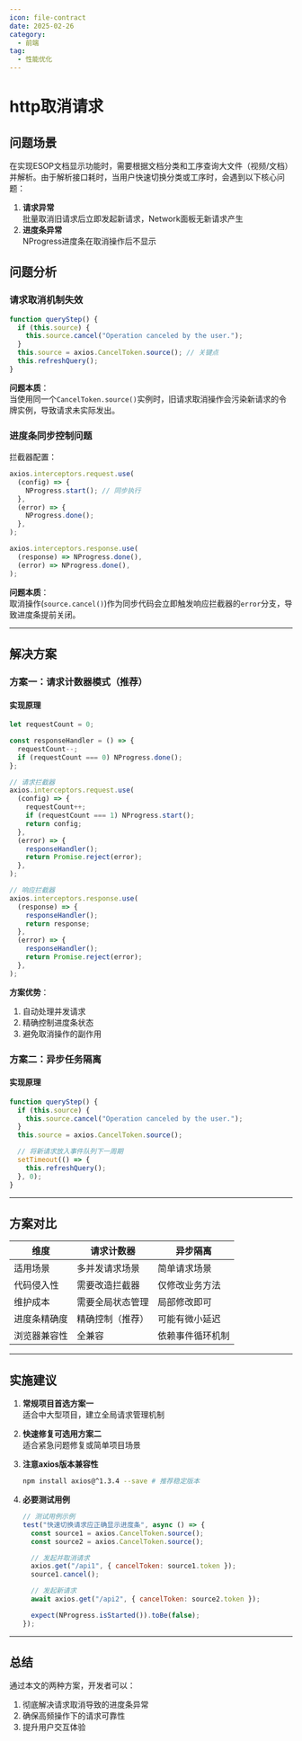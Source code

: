 ```yaml
---
icon: file-contract
date: 2025-02-26
category:
  - 前端
tag:
  - 性能优化
---
```


# http取消请求

## 问题场景

在实现ESOP文档显示功能时，需要根据文档分类和工序查询大文件（视频/文档）并解析。由于解析接口耗时，当用户快速切换分类或工序时，会遇到以下核心问题：

1. **请求异常**  
   批量取消旧请求后立即发起新请求，Network面板无新请求产生
2. **进度条异常**  
   NProgress进度条在取消操作后不显示

<!-- more -->

## 问题分析

### 请求取消机制失效

```javascript
function queryStep() {
  if (this.source) {
    this.source.cancel("Operation canceled by the user.");
  }
  this.source = axios.CancelToken.source(); // 关键点
  this.refreshQuery();
}
```

**问题本质**：  
当使用同一个`CancelToken.source()`实例时，旧请求取消操作会污染新请求的令牌实例，导致请求未实际发出。

### 进度条同步控制问题

拦截器配置：

```javascript
axios.interceptors.request.use(
  (config) => {
    NProgress.start(); // 同步执行
  },
  (error) => {
    NProgress.done();
  },
);

axios.interceptors.response.use(
  (response) => NProgress.done(),
  (error) => NProgress.done(),
);
```

**问题本质**：  
取消操作(`source.cancel()`)作为同步代码会立即触发响应拦截器的`error`分支，导致进度条提前关闭。

---

## 解决方案

### 方案一：请求计数器模式（推荐）

#### 实现原理

```javascript
let requestCount = 0;

const responseHandler = () => {
  requestCount--;
  if (requestCount === 0) NProgress.done();
};

// 请求拦截器
axios.interceptors.request.use(
  (config) => {
    requestCount++;
    if (requestCount === 1) NProgress.start();
    return config;
  },
  (error) => {
    responseHandler();
    return Promise.reject(error);
  },
);

// 响应拦截器
axios.interceptors.response.use(
  (response) => {
    responseHandler();
    return response;
  },
  (error) => {
    responseHandler();
    return Promise.reject(error);
  },
);
```

**方案优势**：

1. 自动处理并发请求
2. 精确控制进度条状态
3. 避免取消操作的副作用

### 方案二：异步任务隔离

#### 实现原理

```javascript
function queryStep() {
  if (this.source) {
    this.source.cancel("Operation canceled by the user.");
  }
  this.source = axios.CancelToken.source();

  // 将新请求放入事件队列下一周期
  setTimeout(() => {
    this.refreshQuery();
  }, 0);
}
```

---

## 方案对比

| 维度         | 请求计数器       | 异步隔离         |
| ------------ | ---------------- | ---------------- |
| 适用场景     | 多并发请求场景   | 简单请求场景     |
| 代码侵入性   | 需要改造拦截器   | 仅修改业务方法   |
| 维护成本     | 需要全局状态管理 | 局部修改即可     |
| 进度条精确度 | 精确控制（推荐） | 可能有微小延迟   |
| 浏览器兼容性 | 全兼容           | 依赖事件循环机制 |

---

## 实施建议

1. **常规项目首选方案一**  
   适合中大型项目，建立全局请求管理机制

2. **快速修复可选用方案二**  
   适合紧急问题修复或简单项目场景

3. **注意axios版本兼容性**

   ```bash
   npm install axios@^1.3.4 --save # 推荐稳定版本
   ```

4. **必要测试用例**

   ```javascript
   // 测试用例示例
   test("快速切换请求应正确显示进度条", async () => {
     const source1 = axios.CancelToken.source();
     const source2 = axios.CancelToken.source();
   
     // 发起并取消请求
     axios.get("/api1", { cancelToken: source1.token });
     source1.cancel();
   
     // 发起新请求
     await axios.get("/api2", { cancelToken: source2.token });
   
     expect(NProgress.isStarted()).toBe(false);
   });
   ```

---

## 总结

通过本文的两种方案，开发者可以：

1. 彻底解决请求取消导致的进度条异常
2. 确保高频操作下的请求可靠性
3. 提升用户交互体验
